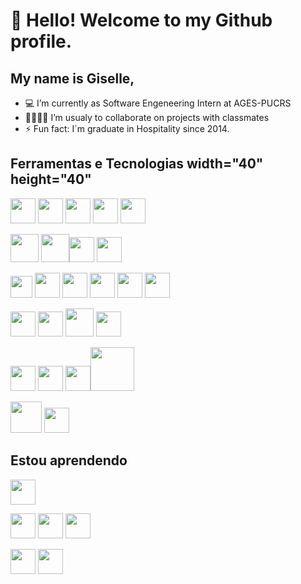 # 👋 Hello! Welcome to my Github profile.
## My name is Giselle,

- 💻 I’m currently as Software Engeneering Intern at AGES-PUCRS
- 🤜🏼🤛🏼  I’m usualy to collaborate on projects with classmates
- ⚡ Fun fact: I´m graduate in Hospitality since 2014.

## Ferramentas e Tecnologias width="40" height="40"


<img src="https://cdn.jsdelivr.net/gh/devicons/devicon@latest/icons/github/github-original.svg" width="40" height="40"/> <img src="https://cdn.jsdelivr.net/gh/devicons/devicon@latest/icons/gitlab/gitlab-original.svg" width="40" height="40"/>
<img src="https://cdn.jsdelivr.net/gh/devicons/devicon@latest/icons/intellij/intellij-original.svg" width="40" height="40"/> <img src="https://cdn.jsdelivr.net/gh/devicons/devicon@latest/icons/rider/rider-original.svg" width="40" height="40"/>
<img src="https://cdn.jsdelivr.net/gh/devicons/devicon@latest/icons/vscode/vscode-original.svg" width="40" height="40"/>
        
<img src="https://cdn.jsdelivr.net/gh/devicons/devicon@latest/icons/java/java-original-wordmark.svg" width="45" height="45"/> <img src="https://cdn.jsdelivr.net/gh/devicons/devicon@latest/icons/spring/spring-original-wordmark.svg" width="45" height="45"/><img src="https://cdn.jsdelivr.net/gh/devicons/devicon@latest/icons/csharp/csharp-original.svg" width="40" height="40"/> <img src="https://cdn.jsdelivr.net/gh/devicons/devicon@latest/icons/dot-net/dot-net-original-wordmark.svg" width="40" height="40"/>
          
<img src="https://cdn.jsdelivr.net/gh/devicons/devicon@latest/icons/figma/figma-original.svg" width="35" height="35"/> <img src="https://cdn.jsdelivr.net/gh/devicons/devicon@latest/icons/canva/canva-original.svg" width="40" height="40"/>
<img src="https://cdn.jsdelivr.net/gh/devicons/devicon@latest/icons/html5/html5-original-wordmark.svg" width="40" height="40"/> <img src="https://cdn.jsdelivr.net/gh/devicons/devicon@latest/icons/css3/css3-plain-wordmark.svg" width="40" height="40"/>
<img src="https://cdn.jsdelivr.net/gh/devicons/devicon@latest/icons/angular/angular-original.svg" width="40" height="40"/> <img src="https://cdn.jsdelivr.net/gh/devicons/devicon@latest/icons/bootstrap/bootstrap-original.svg" width="40" height="40"/>
            
<img src="https://cdn.jsdelivr.net/gh/devicons/devicon@latest/icons/dbeaver/dbeaver-original.svg" width="40" height="40"/> <img src="https://cdn.jsdelivr.net/gh/devicons/devicon@latest/icons/mongodb/mongodb-plain-wordmark.svg" width="40" height="40"/>
<img src="https://cdn.jsdelivr.net/gh/devicons/devicon@latest/icons/mysql/mysql-original-wordmark.svg" width="45" height="45"/> <img src="https://cdn.jsdelivr.net/gh/devicons/devicon@latest/icons/postgresql/postgresql-plain-wordmark.svg" width="40" height="40"/>
            
<img src="https://cdn.jsdelivr.net/gh/devicons/devicon@latest/icons/docker/docker-original-wordmark.svg" width="40" height="40"/> <img src="https://cdn.jsdelivr.net/gh/devicons/devicon@latest/icons/gradle/gradle-original.svg" width="40" height="40"/>
<img src="https://cdn.jsdelivr.net/gh/devicons/devicon@latest/icons/postman/postman-original.svg" width="40" height="40"/><img src="https://cdn.jsdelivr.net/gh/devicons/devicon@latest/icons/swagger/swagger-original-wordmark.svg" width="70" height="70"/>
    
<img src="https://cdn.jsdelivr.net/gh/devicons/devicon@latest/icons/trello/trello-line-wordmark.svg" width="50" height="50"/>
          
<img src="https://cdn.jsdelivr.net/gh/devicons/devicon@latest/icons/latex/latex-original.svg" width="40" height="40"/>
        
## Estou aprendendo
<img src="https://cdn.jsdelivr.net/gh/devicons/devicon@latest/icons/amazonwebservices/amazonwebservices-plain-wordmark.svg" width="40" height="40"/>
          
<img src="https://cdn.jsdelivr.net/gh/devicons/devicon@latest/icons/javascript/javascript-original.svg" width="40" height="40"/> <img src="https://cdn.jsdelivr.net/gh/devicons/devicon@latest/icons/typescript/typescript-original.svg" width="40" height="40"/>
<img src="https://cdn.jsdelivr.net/gh/devicons/devicon@latest/icons/tailwindcss/tailwindcss-original-wordmark.svg" width="40" height="40"/>
          
<img src="https://cdn.jsdelivr.net/gh/devicons/devicon@latest/icons/nodejs/nodejs-original-wordmark.svg" width="40" height="40"/>
<img src="https://cdn.jsdelivr.net/gh/devicons/devicon@latest/icons/npm/npm-original-wordmark.svg" width="40" height="40"/>
          
          
